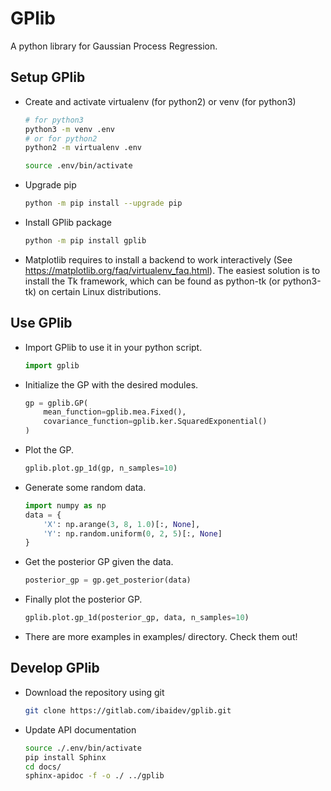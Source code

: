 
GPlib
=====

A python library for Gaussian Process Regression.

Setup GPlib
-----------

- Create and activate virtualenv (for python2) or
  venv (for python3)
    ```bash
    # for python3
    python3 -m venv .env
    # or for python2
    python2 -m virtualenv .env

    source .env/bin/activate
    ```

- Upgrade pip
    ```bash
    python -m pip install --upgrade pip
    ```

- Install GPlib package
    ```bash
    python -m pip install gplib
    ```

- Matplotlib requires to install a backend to work interactively
  (See https://matplotlib.org/faq/virtualenv_faq.html).
  The easiest solution is to install the Tk framework,
  which can be found as python-tk (or python3-tk) on
  certain Linux distributions.


Use GPlib
----------------------

- Import GPlib to use it in your python script.
    ```python
    import gplib
    ```

- Initialize the GP with the desired modules.
    ```python
    gp = gplib.GP(
        mean_function=gplib.mea.Fixed(),
        covariance_function=gplib.ker.SquaredExponential()
    )
    ```

- Plot the GP.
    ```python
    gplib.plot.gp_1d(gp, n_samples=10)
    ```

- Generate some random data.
    ```python
    import numpy as np
    data = {
        'X': np.arange(3, 8, 1.0)[:, None],
        'Y': np.random.uniform(0, 2, 5)[:, None]
    }
    ```

- Get the posterior GP given the data.
    ```python
    posterior_gp = gp.get_posterior(data)
    ```

- Finally plot the posterior GP.
    ```python
    gplib.plot.gp_1d(posterior_gp, data, n_samples=10)
    ```

- There are more examples in examples/ directory. Check them out!

Develop GPlib
-------------

-  Download the repository using git
    ```bash
    git clone https://gitlab.com/ibaidev/gplib.git
    ```

-  Update API documentation
    ```bash
    source ./.env/bin/activate
    pip install Sphinx
    cd docs/
    sphinx-apidoc -f -o ./ ../gplib
    ```
